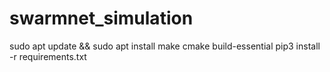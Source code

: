 # swarmnet_simulation

sudo apt update && sudo apt install make cmake build-essential
pip3 install -r requirements.txt
